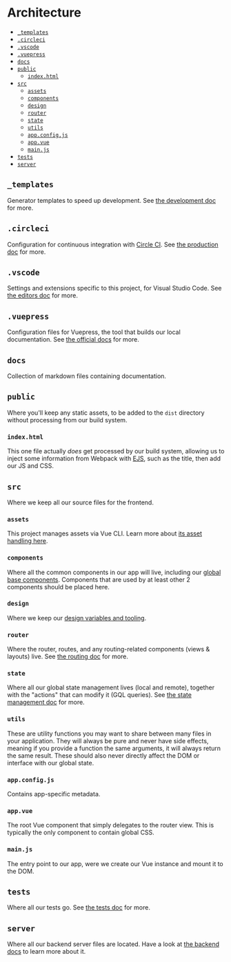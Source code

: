 # Architecture

- [`_templates`](#_templates)
- [`.circleci`](#circleci)
- [`.vscode`](#vscode)
- [`.vuepress`](#vuepress)
- [`docs`](#docs)
- [`public`](#public)
  - [`index.html`](#indexhtml)
- [`src`](#src)
  - [`assets`](#assets)
  - [`components`](#components)
  - [`design`](#design)
  - [`router`](#router)
  - [`state`](#state)
  - [`utils`](#utils)
  - [`app.config.js`](#appconfigjs)
  - [`app.vue`](#appvue)
  - [`main.js`](#mainjs)
- [`tests`](#tests)
- [`server`](#server)

## `_templates`

Generator templates to speed up development. See [the development doc](development.md#generators) for more.

## `.circleci`

Configuration for continuous integration with [Circle CI](https://circleci.com/). See [the production doc](production.md#from-circle-ci) for more.

## `.vscode`

Settings and extensions specific to this project, for Visual Studio Code. See [the editors doc](editors.md#visual-studio-code) for more.

## `.vuepress`

Configuration files for Vuepress, the tool that builds our local documentation. See [the official docs](https://vuepress.vuejs.org/) for more.

## `docs`

Collection of markdown files containing documentation.

## `public`

Where you'll keep any static assets, to be added to the `dist` directory without processing from our build system.

### `index.html`

This one file actually _does_ get processed by our build system, allowing us to inject some information from Webpack with [EJS](http://ejs.co/), such as the title, then add our JS and CSS.

## `src`

Where we keep all our source files for the frontend.

### `assets`

This project manages assets via Vue CLI. Learn more about [its asset handling here](https://github.com/vuejs/vue-cli/blob/dev/docs/assets.md).

### `components`

Where all the common components in our app will live, including our [global base components](development.md#base-components). Components that are used by at least other 2 components should be placed here.

### `design`

Where we keep our [design variables and tooling](techfront.md#design-variables-and-tooling).

### `router`

Where the router, routes, and any routing-related components (views & layouts) live. See [the routing doc](routing.md) for more.

### `state`

Where all our global state management lives (local and remote), together with the "actions" that can modify it (GQL queries). See [the state management doc](state.md) for more.

### `utils`

These are utility functions you may want to share between many files in your application. They will always be pure and never have side effects, meaning if you provide a function the same arguments, it will always return the same result. These should also never directly affect the DOM or interface with our global state.

### `app.config.js`

Contains app-specific metadata.

### `app.vue`

The root Vue component that simply delegates to the router view. This is typically the only component to contain global CSS.

### `main.js`

The entry point to our app, were we create our Vue instance and mount it to the DOM.

## `tests`

Where all our tests go. See [the tests doc](tests.md) for more.

## `server`

Where all our backend server files are located. Have a look at [the backend docs](backend.md) to learn more about it.
